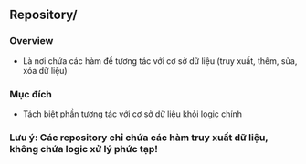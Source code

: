 ## Repository/

### Overview
- Là nơi chứa các hàm để tương tác với cơ sở dữ liệu (truy xuất, thêm, sửa, xóa dữ liệu)

### Mục đích

- Tách biệt phần tương tác với cơ sở dữ liệu khỏi logic chính
### Lưu ý: Các repository chỉ chứa các hàm truy xuất dữ liệu, không chứa logic xử lý phức tạp!